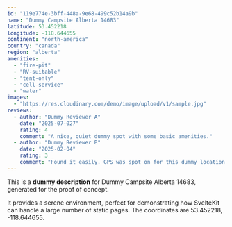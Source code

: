 ```yaml
---
id: "119e774e-3bff-448a-9e68-499c52b14a9b"
name: "Dummy Campsite Alberta 14683"
latitude: 53.452218
longitude: -118.644655
continent: "north-america"
country: "canada"
region: "alberta"
amenities:
  - "fire-pit"
  - "RV-suitable"
  - "tent-only"
  - "cell-service"
  - "water"
images:
  - "https://res.cloudinary.com/demo/image/upload/v1/sample.jpg"
reviews:
  - author: "Dummy Reviewer A"
    date: "2025-07-027"
    rating: 4
    comment: "A nice, quiet dummy spot with some basic amenities."
  - author: "Dummy Reviewer B"
    date: "2025-02-04"
    rating: 3
    comment: "Found it easily. GPS was spot on for this dummy location."
---
```


This is a **dummy description** for Dummy Campsite Alberta 14683, generated for the proof of concept.

It provides a serene environment, perfect for demonstrating how SvelteKit can handle a large number of static pages. The coordinates are 53.452218, -118.644655.
